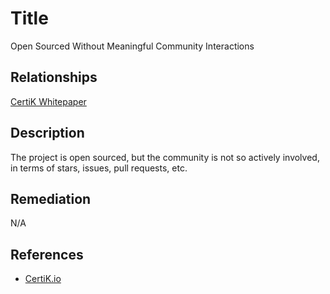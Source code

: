 # Title 
Open Sourced Without Meaningful Community Interactions

## Relationships 
[CertiK Whitepaper](https://certik.foundation/whitepaper)

## Description 
The project is open sourced, but the community is not so actively involved, in terms of stars, issues, pull requests, etc.

## Remediation
N/A

## References 
* [CertiK.io](https://certik.io)
